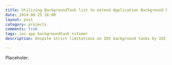 ```yaml
---
title: Utilizing BackgroundTask list to extend Application Background Running Time for Scheduled Tasks
date: 2014-08-25 16:00
layout: post
category: projects
comments: true
tags: ios app backgroundtask nstimer
description: Despite strict limitations on IOS background tasks by IOS kernel (3 minutes allowed for extra running, if no music, lcoation services running), there is a way to extend its running time with help of BackgroundTask lists.

---
```

Placeholer.


<br />

